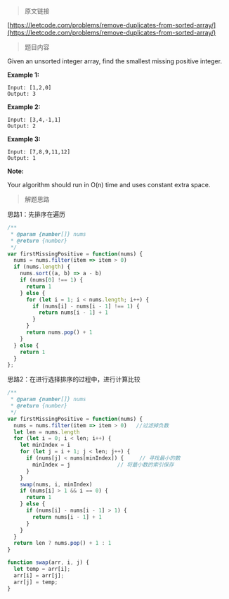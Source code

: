 > 原文链接

[https://leetcode.com/problems/remove-duplicates-from-sorted-array/](https://leetcode.com/problems/remove-duplicates-from-sorted-array/)
> 题目内容

Given an unsorted integer array, find the smallest missing positive integer.

**Example 1:**
```
Input: [1,2,0]
Output: 3
```

**Example 2:**
```
Input: [3,4,-1,1]
Output: 2
```

**Example 3:**
```
Input: [7,8,9,11,12]
Output: 1
```

**Note:**

Your algorithm should run in O(n) time and uses constant extra space.
> 解题思路

思路1：先排序在遍历
```js
/**
 * @param {number[]} nums
 * @return {number}
 */
var firstMissingPositive = function(nums) {
  nums = nums.filter(item => item > 0)
  if (nums.length) {
    nums.sort((a, b) => a - b)
    if (nums[0] !== 1) {
      return 1
    } else {
      for (let i = 1; i < nums.length; i++) {
        if (nums[i] - nums[i - 1] !== 1) {
          return nums[i - 1] + 1
        }
      }
      return nums.pop() + 1
    }
  } else {
    return 1
  }
};
```

思路2：在进行选择排序的过程中，进行计算比较
```js
/**
 * @param {number[]} nums
 * @return {number}
 */
var firstMissingPositive = function(nums) {
  nums = nums.filter(item => item > 0)   //过滤掉负数
  let len = nums.length
  for (let i = 0; i < len; i++) {
    let minIndex = i
    for (let j = i + 1; j < len; j++) {
      if (nums[j] < nums[minIndex]) {     // 寻找最小的数
        minIndex = j               // 将最小数的索引保存
      }
    }
    swap(nums, i, minIndex)
    if (nums[i] > 1 && i == 0) {
      return 1
    } else {
      if (nums[i] - nums[i - 1] > 1) {
        return nums[i - 1] + 1
      }
    }
  }
  return len ? nums.pop() + 1 : 1
}

function swap(arr, i, j) {
  let temp = arr[i];
  arr[i] = arr[j];
  arr[j] = temp;
}
```